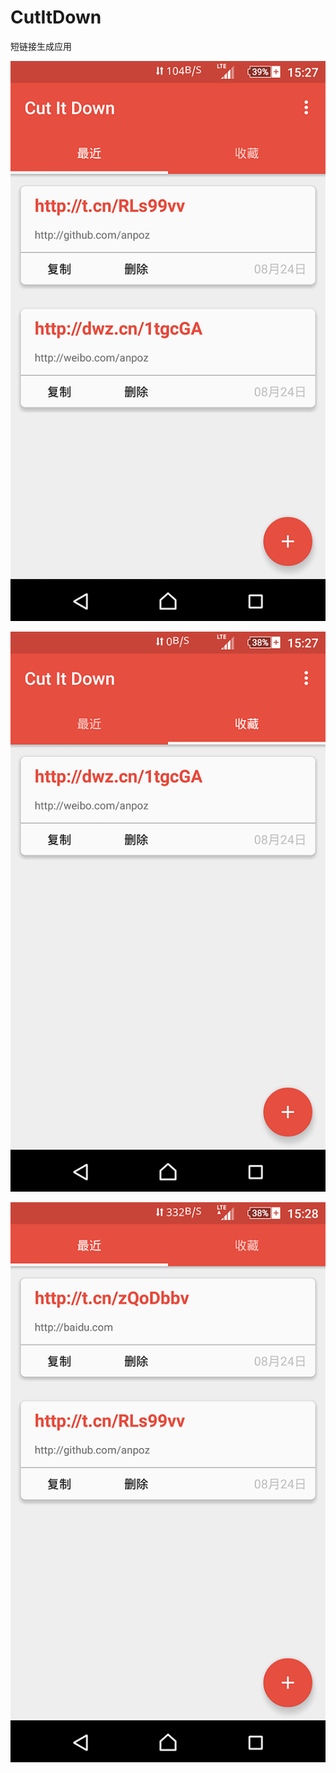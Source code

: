 # CutItDown
短链接生成应用  

![image](screenshots/Screenshot_2015-08-24-15-27-38.png)  

![image](screenshots/Screenshot_2015-08-24-15-27-52.png)  
  
![image](screenshots/Screenshot_2015-08-24-15-28-31.png)  
